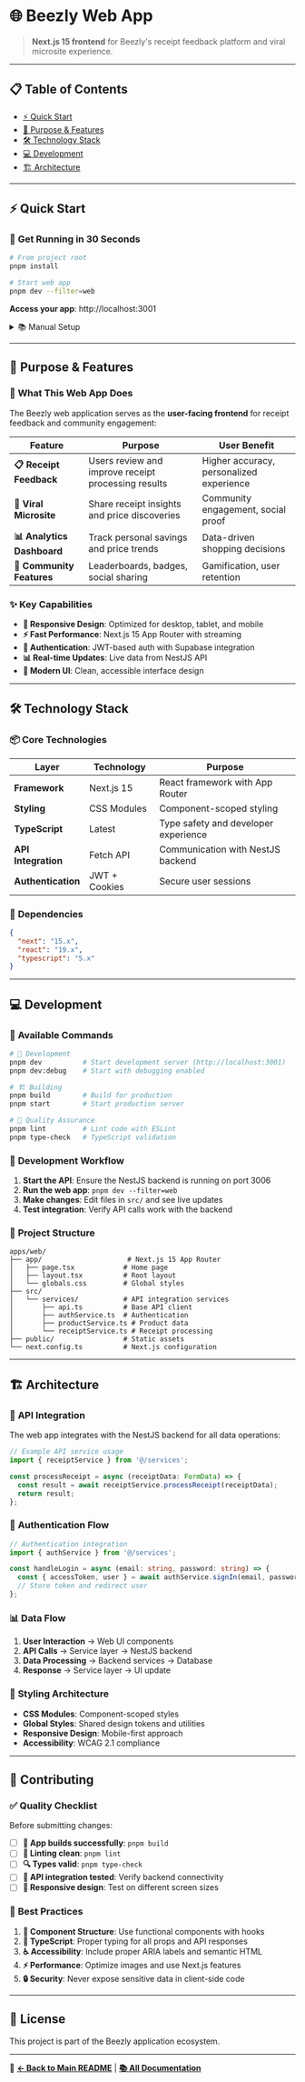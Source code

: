 # 🌐 Beezly Web App

> **Next.js 15 frontend** for Beezly's receipt feedback platform and viral microsite experience.

---

## 📋 Table of Contents

- [⚡ Quick Start](#-quick-start)
- [🎯 Purpose & Features](#-purpose--features)  
- [🛠️ Technology Stack](#️-technology-stack)
- [💻 Development](#-development)
- [🏗️ Architecture](#️-architecture)

---

## ⚡ Quick Start

### 🚀 **Get Running in 30 Seconds**

```bash
# From project root
pnpm install

# Start web app
pnpm dev --filter=web
```

**Access your app**: http://localhost:3001

<details>
<summary>📚 Manual Setup</summary>

```bash
# Navigate to web app
cd apps/web

# Install dependencies
pnpm install  

# Start development server
pnpm dev
```

</details>

---

## 🎯 Purpose & Features

### 🧠 **What This Web App Does**

The Beezly web application serves as the **user-facing frontend** for receipt feedback and community engagement:

| **Feature** | **Purpose** | **User Benefit** |
|-------------|-------------|------------------|
| **📋 Receipt Feedback** | Users review and improve receipt processing results | Higher accuracy, personalized experience |
| **🌟 Viral Microsite** | Share receipt insights and price discoveries | Community engagement, social proof |
| **📊 Analytics Dashboard** | Track personal savings and price trends | Data-driven shopping decisions |
| **🎯 Community Features** | Leaderboards, badges, social sharing | Gamification, user retention |

### ✨ **Key Capabilities**

- **📱 Responsive Design**: Optimized for desktop, tablet, and mobile
- **⚡ Fast Performance**: Next.js 15 App Router with streaming
- **🔐 Authentication**: JWT-based auth with Supabase integration
- **📊 Real-time Updates**: Live data from NestJS API
- **🎨 Modern UI**: Clean, accessible interface design

---

## 🛠️ Technology Stack

### 📦 **Core Technologies**

| **Layer** | **Technology** | **Purpose** |
|-----------|----------------|-------------|
| **Framework** | Next.js 15 | React framework with App Router |
| **Styling** | CSS Modules | Component-scoped styling |
| **TypeScript** | Latest | Type safety and developer experience |
| **API Integration** | Fetch API | Communication with NestJS backend |
| **Authentication** | JWT + Cookies | Secure user sessions |

### 🔧 **Dependencies**

```json
{
  "next": "15.x",
  "react": "19.x", 
  "typescript": "5.x"
}
```

---

## 💻 Development

### 🧪 **Available Commands**

```bash
# 🚀 Development
pnpm dev          # Start development server (http://localhost:3001)
pnpm dev:debug    # Start with debugging enabled

# 🏗️ Building
pnpm build        # Build for production
pnpm start        # Start production server

# 🧪 Quality Assurance
pnpm lint         # Lint code with ESLint
pnpm type-check   # TypeScript validation
```

### 🔧 **Development Workflow**

1. **Start the API**: Ensure the NestJS backend is running on port 3006
2. **Run the web app**: `pnpm dev --filter=web` 
3. **Make changes**: Edit files in `src/` and see live updates
4. **Test integration**: Verify API calls work with the backend

### 📁 **Project Structure**

```
apps/web/
├── app/                     # Next.js 15 App Router
│   ├── page.tsx            # Home page
│   ├── layout.tsx          # Root layout
│   └── globals.css         # Global styles
├── src/
│   └── services/           # API integration services
│       ├── api.ts          # Base API client
│       ├── authService.ts  # Authentication
│       ├── productService.ts # Product data
│       └── receiptService.ts # Receipt processing
├── public/                 # Static assets
└── next.config.ts          # Next.js configuration
```

---

## 🏗️ Architecture

### 🔌 **API Integration**

The web app integrates with the NestJS backend for all data operations:

```typescript
// Example API service usage
import { receiptService } from '@/services';

const processReceipt = async (receiptData: FormData) => {
  const result = await receiptService.processReceipt(receiptData);
  return result;
};
```

### 🔐 **Authentication Flow**

```typescript
// Authentication integration
import { authService } from '@/services';

const handleLogin = async (email: string, password: string) => {
  const { accessToken, user } = await authService.signIn(email, password);
  // Store token and redirect user
};
```

### 📊 **Data Flow**

1. **User Interaction** → Web UI components
2. **API Calls** → Service layer → NestJS backend
3. **Data Processing** → Backend services → Database
4. **Response** → Service layer → UI update

### 🎨 **Styling Architecture**

- **CSS Modules**: Component-scoped styles
- **Global Styles**: Shared design tokens and utilities
- **Responsive Design**: Mobile-first approach
- **Accessibility**: WCAG 2.1 compliance

---

## 🤝 Contributing

### ✅ **Quality Checklist**

Before submitting changes:

- [ ] **🧪 App builds successfully**: `pnpm build`
- [ ] **📏 Linting clean**: `pnpm lint`
- [ ] **🔍 Types valid**: `pnpm type-check`
- [ ] **🔗 API integration tested**: Verify backend connectivity
- [ ] **📱 Responsive design**: Test on different screen sizes

### 🌟 **Best Practices**

1. **🎯 Component Structure**: Use functional components with hooks
2. **📝 TypeScript**: Proper typing for all props and API responses
3. **♿ Accessibility**: Include proper ARIA labels and semantic HTML
4. **⚡ Performance**: Optimize images and use Next.js features
5. **🔒 Security**: Never expose sensitive data in client-side code

---

## 📄 License

This project is part of the Beezly application ecosystem.

---

📖 **[← Back to Main README](../../README.md)** | **[📚 All Documentation](../../README.md#-app-specific-documentation)**